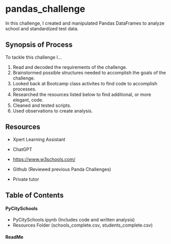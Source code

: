 # pandas_challenge


In this challenge, I created and manipulated Pandas DataFrames to analyze school and standardized test data.



## Synopsis of Process

To tackle this challenge I...

1. Read and decoded the requirements of the challenge.
2. Brainstormed possible structures needed to accomplish the goals of the challenge.
3. Looked back at Bootcamp class activites to find code to accomplish processes.
4. Researched the resources listed below to find additional, or more elegant, code.
5. Cleaned and tested scripts.
6. Used observations to create analysis. 
   


## Resources

   
+ Xpert Learning Assistant

+ ChatGPT

+ https://www.w3schools.com/
   
+ Github (Reviewed previous Panda Challenges)

+ Private tutor




## Table of Contents

#### PyCitySchools                     
+ PyCitySchools.ipynb (Includes code and written analysis)
+ Resources Folder (schools_complete.csv, students_complete.csv)

#### ReadMe
